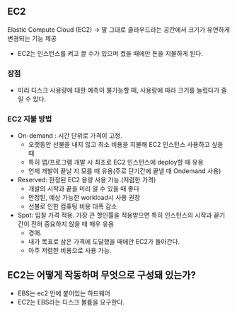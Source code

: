 
## EC2 
Elastic Compute Cloud (EC2)
-> 말 그대로 클라우드라는 공간에서 크기가 유연하게 변경되는 기능 제공
- EC2는 인스턴스를 켜고 끌 수가 있으며 켰을 때에만 돈을 지불하게 된다.
### 장점
- 미리 디스크 사용량에 대한 예측이 불가능할 때, 사용량에 따라 크기를 늘렸다가 줄일 수 있다.

### EC2 지불 방법
- On-demand : 시간 단위로 가격이 고정.
	- 오랫동안 선불을 내지 않고 최소 비용을 지불해 EC2 인스턴스 사용하고 싶을 때
	- 특히 앱/프로그램 개발 시 최초로 EC2 인스턴스에 deploy할 때 유용
	- 언제 개발이 끝날 지 모를 때 유용(주로 단기간에 끝낼 때 Ondemand 사용)
- Reserved: 한정된 EC2 용량 사용 가능.(저렴한 가격)
	- 개발의 시작과 끝을 미리 알 수 있을 때 좋다
	- 안정된, 예상 가능한 workload시 사용 권장
	- 선불로 인한 컴퓨팅 비용 대폭 감소
- Spot: 입찰 가격 적용. 가장 큰 할인률을 적용받으면 특히 인스턴스의 시작과 끝기간이 전혀 중요하지 않을 때 매우 유용
	- 경매.
	- 내가 목표로 삼은 가격에 도달했을 때에만 EC2가 돌아간다.
	- 아주 저렴한 비용으로 사용 가능.

## EC2는 어떻게 작동하며 무엇으로 구성돼 있는가?
-  EBS는 ec2 안에 붙어있는 하드웨어
- EC2는 EBS라는 디스크 볼륨을 요구한다.


